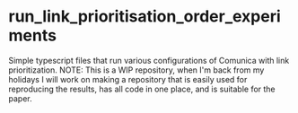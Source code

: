 # run_link_prioritisation_order_experiments
Simple typescript files that run various configurations of Comunica with link prioritization.
NOTE: This is a WIP repository, when I'm back from my holidays I will work on making a repository that is easily used for reproducing the results, has all code in one place, and is suitable for the paper.
